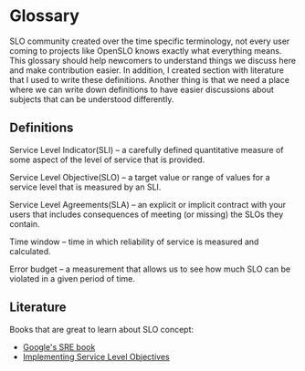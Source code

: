 # Glossary

SLO community created over the time specific terminology, not every user coming to projects like OpenSLO knows exactly what
everything means. This glossary should help newcomers to understand things we discuss here and make contribution easier.
In addition, I created section with literature that I used to write these definitions. 
Another thing is that we need a place where we can write down definitions to have easier discussions about
subjects that can be understood differently.


## Definitions

Service Level Indicator(SLI) – a carefully defined quantitative measure of some aspect of the level of service that is provided.

Service Level Objective(SLO) – a target value or range of values for a service level that is measured by an SLI.

Service Level Agreements(SLA) – an explicit or implicit contract with your users that includes consequences of
meeting (or missing) the SLOs they contain.

Time window – time in which reliability of service is measured and calculated.

Error budget – a measurement that allows us to see how much SLO can be violated in a given period of time.

## Literature
Books that are great to learn about SLO concept:
 - [Google's SRE book](https://sre.google/sre-book/table-of-contents/)
 - [Implementing Service Level Objectives](https://www.oreilly.com/library/view/implementing-service-level/9781492076803/)
